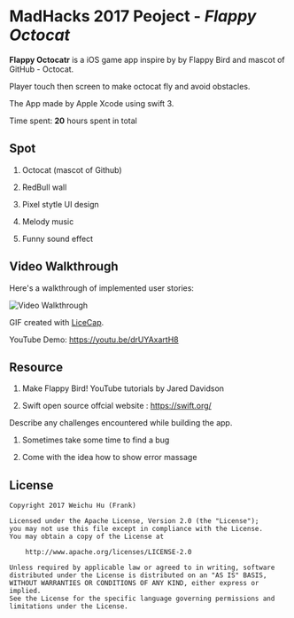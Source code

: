 # MadHacks 2017 Peoject - *Flappy Octocat*

**Flappy Octocatr** is a iOS game app inspire by by Flappy Bird and mascot of GitHub - Octocat. 

Player touch then screen to make octocat fly and avoid obstacles.

The App made by Apple Xcode using swift 3. 

Time spent: **20** hours spent in total

## Spot

1. Octocat (mascot of Github)

2. RedBull wall

3. Pixel stytle UI design

4. Melody music

5. Funny sound effect

## Video Walkthrough 

Here's a walkthrough of implemented user stories:

<img src='https://github.com/frhhh/MadHacks-Flappy-Octocat/blob/master/Flappy%20Octocat%20Demo%2002.gif' width='' alt='Video Walkthrough' />

GIF created with [LiceCap](http://www.cockos.com/licecap/).

YouTube Demo: https://youtu.be/drUYAxartH8

## Resource

1. Make Flappy Bird! YouTube tutorials by Jared Davidson

2. Swift open source offcial website : https://swift.org/


Describe any challenges encountered while building the app.

1. Sometimes take some time to find a bug

2. Come with the idea how to show error massage

## License

    Copyright 2017 Weichu Hu (Frank)

    Licensed under the Apache License, Version 2.0 (the "License");
    you may not use this file except in compliance with the License.
    You may obtain a copy of the License at

        http://www.apache.org/licenses/LICENSE-2.0

    Unless required by applicable law or agreed to in writing, software
    distributed under the License is distributed on an "AS IS" BASIS,
    WITHOUT WARRANTIES OR CONDITIONS OF ANY KIND, either express or implied.
    See the License for the specific language governing permissions and
    limitations under the License.
    


